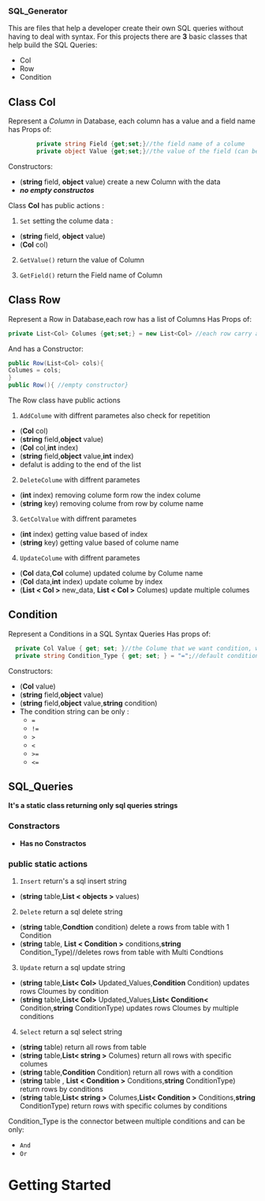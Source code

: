 ### SQL_Generator
This are files that help a developer create their own SQL queries without having to deal with syntax.
For this projects there are **3** basic classes that help build the SQL Queries:
- Col
- Row
- Condition

## Class **Col** 
Represent a *Column* in Database, each column has a value and a field name
has Props of:
```C#
        private string Field {get;set;}//the field name of a colume
        private object Value {get;set;}//the value of the field (can be any value)
```

Constructors: 
- (**string** field, **object** value) create a new Column with the data
- ***no empty constructos***

Class **Col** has public actions :

1. ```Set``` setting the colume data :
  - (**string** field, **object** value) 
  - (**Col** col)
  
2. ```GetValue()``` return the value of Column

3. ```GetField()``` return the Field name of Column

## Class **Row** 
Represent a Row in Database,each row has a list of Columns
Has Props of:
```C#
private List<Col> Columes {get;set;} = new List<Col> //each row carry a list of columns
```
And has a Constructor:
```C#
public Row(List<Col> cols){
Columes = cols;
}
public Row(){ //empty constructor}
```
The Row class have public actions
1. ```AddColume``` with diffrent parametes also check for repetition
- (**Col** col) 
- (**string** field,**object** value)
- (**Col** col,**int** index)
- (**string** field,**object** value,**int** index)
- defalut is adding to the end of the list

2. ```DeleteColume``` with diffrent parametes
- (**int** index) removing colume form row the index colume
- (**string** key) removing colume from row by colume name

3. ```GetColValue``` with diffrent parametes
- (**int** index) getting value based of index
- (**string** key) getting value based of colume name

4. ```UpdateColume``` with diffrent parametes
- (**Col** data,**Col** colume) updated colume by Colume name
- (**Col** data,**int** index) update colume by index
- (**List < Col >** new_data, **List < Col >** Columes) update multiple columes

## Condition
Represent a Conditions in a SQL Syntax Queries
Has props of:
```C#
  private Col Value { get; set; }//the Colume that we want condition, with the value we want to check
  private string Condition_Type { get; set; } = "=";//default condition is equal
```
Constructors:
 - (**Col** value)
 - (**string** field,**object** value)
 - (**string** field,**object** value,**string** condition)
 - The condition string can be only :
    - `=`
    - `!=`
    - `>`
    - `<`
    - `>=`
    - `<=`
    
## SQL_Queries

**It's a static class returning only sql queries strings**
### Constractors
 - **Has no Constractos**

### public static actions
1. `Insert` return's a sql insert string
  - (**string** table,**List < objects >** values)

2. `Delete` return a sql delete string
  - (**string** table,**Condtion** condition) delete a rows from table with 1 Condition
  - (**string** table, **List < Condition >** conditions,**string** Condition_Type)//deletes rows from table with Multi Condtions

3. `Update` return a sql update string
 - (**string** table,**List< Col>** Updated_Values,**Condition** Condition) updates rows  Cloumes by condition
 - (**string** table,**List< Col>** Updated_Values,**List< Condition<** Condition,**string** ConditionType) updates rows  Cloumes by multiple conditions

4. `Select` return a sql select string
  - (**string** table) return all rows from table
  - (**string** table,**List< string >** Columes) return all rows with specific columes
  - (**string** table,**Condition** Condition) return all rows with a condition
  - (**string** table , **List < Condition >** Conditions,**string** ConditionType) return rows by conditions
  - (**string** table,**List< string >** Columes,**List< Condition >** Conditions,**string** ConditionType) return rows with specific columes by conditions
  

 Condition_Type is the connector between multiple conditions and can be only:
 - `And`
 - `Or` 

# Getting Started
